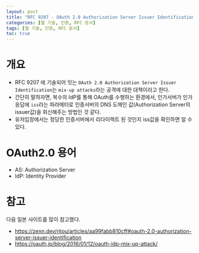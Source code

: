 ```yaml
---
layout: post
title: "RFC 9207 - OAuth 2.0 Authorization Server Issuer Identification 메모"
categories: [웹 기술, 인증, RFC 문서]
tags: [웹 기술, 인증, RFC 문서]
toc: true
---
```



# 개요 
- RFC 9207 에 기술되어 잇는 `OAuth 2.0 Authorization Server Issuer Identification`는 `mix-up attacks`라는 공격에 대한 대책이라고 한다. 
- 간단히 말하자면, 복수의 IdP를 통해 OAuth를 수행하는 환경에서, 인가서버가 인가 응답에 `iss`라는 파라메터로 인증서버의 DNS 도메인 값(Authorization Server의 issuer값)을 회신해주는 방법인 것 같다. 
- 유저입장에서는 정당한 인증서버에서 리다이렉트 된 것인지 iss값을 확인하면 알 수 있다. 

# OAuth2.0 용어
- AS: Authorization Server
- IdP: Identity Provider


# 참고
다음 일본 사이트를 많이 참고했다.  
- https://zenn.dev/ritou/articles/aa99fabb810cff#oauth-2.0-authorization-server-issuer-identification
- https://oauth.jp/blog/2016/01/12/oauth-idp-mix-up-attack/
